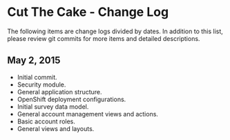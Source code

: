# Cut The Cake - Change Log

The following items are change logs divided by dates. In addition to this list, please review git commits for more items and detailed descriptions.

## May 2, 2015

- Initial commit.
- Security module.
- General application structure.
- OpenShift deployment configurations.
- Initial survey data model.
- General account management views and actions.
- Basic account roles.
- General views and layouts.